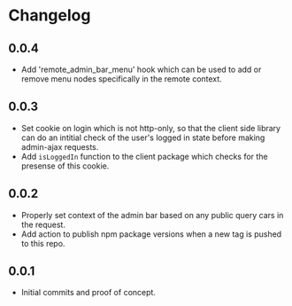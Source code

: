 # Changelog

## 0.0.4
- Add 'remote_admin_bar_menu' hook which can be used to add or remove menu nodes specifically in the remote context.

## 0.0.3
- Set cookie on login which is not http-only, so that the client side library can do an intitial check of the user's logged in state before making admin-ajax requests.
- Add `isLoggedIn` function to the client package which checks for the presense of this cookie.

## 0.0.2
- Properly set context of the admin bar based on any public query cars in the request.
- Add action to publish npm package versions when a new tag is pushed to this repo.

## 0.0.1
- Initial commits and proof of concept.
